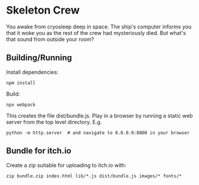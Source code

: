 # Skeleton Crew

You awake from cryosleep deep in space. The ship's computer informs you that it woke you as the rest of the crew had mysteriously died. But what's that sound from outside your room?

## Building/Running

Install dependencies:
```
npm install
```

Build:
```
npx webpack
```

This creates the file dist/bundle.js.
Play in a browser by running a static web server from the top level directory.
E.g.
```
python -m http.server  # and navigate to 0.0.0.0:8000 in your browser
```

## Bundle for itch.io

Create a zip suitable for uploading to itch.io with:
```
zip bundle.zip index.html lib/*.js dist/bundle.js images/* fonts/*
```
